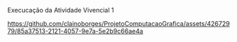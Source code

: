 Execucação da Atividade Vivencial 1

https://github.com/clainoborges/ProjetoComputacaoGrafica/assets/42672979/85a37513-2121-4057-9e7a-5e2b9c66ae4a

